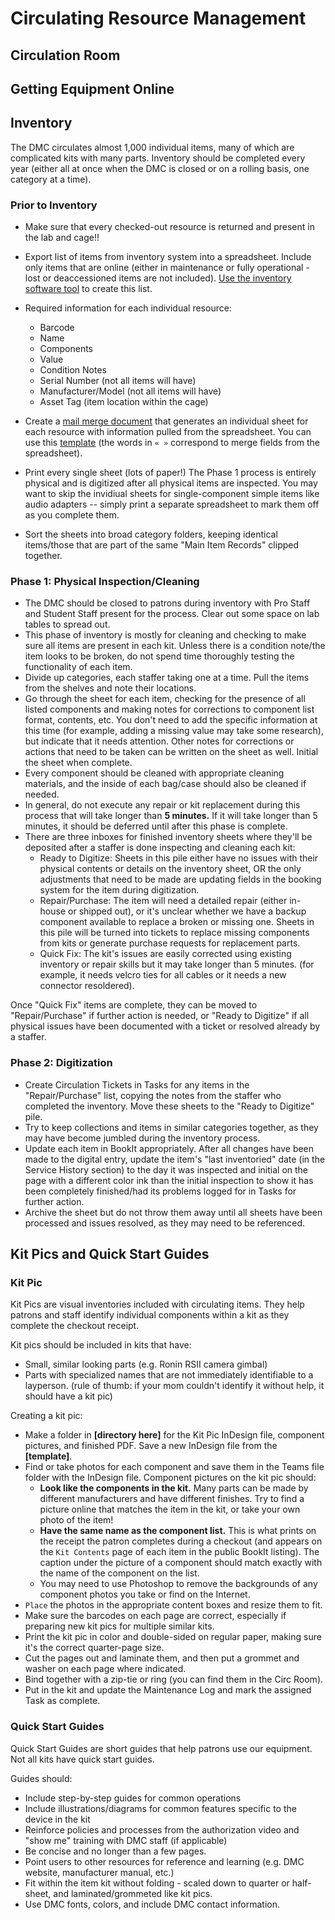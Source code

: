 # Circulating Resource Management

## Circulation Room

## Getting Equipment Online

## Inventory

The DMC circulates almost 1,000 individual items, many of which are complicated kits with many parts. Inventory should be completed every year (either all at once when the DMC is closed or on a rolling basis, one category at a time). 

### Prior to Inventory
- Make sure that every checked-out resource is returned and present in the lab and cage!!
- Export list of items from inventory system into a spreadsheet. Include only items that are online (either in maintenance or fully operational - lost or deaccessioned items are not included). [Use the inventory software tool](https://github.com/JHUDMC/LibCal-API-Experiments/tree/455cb978adc1c5bc4ef4cd564f3fed802d6af9d2/Inventory) to create this list.

- Required information for each individual resource:
  - Barcode
  - Name
  - Components
  - Value
  - Condition Notes
  - Serial Number (not all items will have)
  - Manufacturer/Model (not all items will have)
  - Asset Tag (item location within the cage)

- Create a [mail merge document](https://support.microsoft.com/en-us/topic/how-to-use-the-mail-merge-feature-in-word-to-create-and-to-print-form-letters-that-use-the-data-from-an-excel-worksheet-d8709e29-c106-2348-7e38-13eecc338679) that generates an individual sheet for each resource with information pulled from the spreadsheet. You can use this [template](media/Inventory%20Template.docx) (the words in ``« »`` correspond to merge fields from the spreadsheet).
- Print every single sheet (lots of paper!) The Phase 1 process is entirely physical and is digitized after all physical items are inspected. You may want to skip the invidiual sheets for single-component simple items like audio adapters -- simply print a separate spreadsheet to mark them off as you complete them.
- Sort the sheets into broad category folders, keeping identical items/those that are part of the same "Main Item Records" clipped together.

### Phase 1: Physical Inspection/Cleaning
- The DMC should be closed to patrons during inventory with Pro Staff and Student Staff present for the process. Clear out some space on lab tables to spread out.
- This phase of inventory is mostly for cleaning and checking to make sure all items are present in each kit. Unless there is a condition note/the item looks to be broken, do not spend time thoroughly testing the functionality of each item.
- Divide up categories, each staffer taking one at a time. Pull the items from the shelves and note their locations.
- Go through the sheet for each item, checking for the presence of all listed components and making notes for corrections to component list format, contents, etc. You don't need to add the specific information at this time (for example, adding a missing value may take some research), but indicate that it needs attention. Other notes for corrections or actions that need to be taken can be written on the sheet as well. Initial the sheet when complete.
- Every component should be cleaned with appropriate cleaning materials, and the inside of each bag/case should also be cleaned if needed.
- In general, do not execute any repair or kit replacement during this process that will take longer than **5 minutes.** If it will take longer than 5 minutes, it should be deferred until after this phase is complete.
- There are three inboxes for finished inventory sheets where they'll be deposited after a staffer is done inspecting and cleaning each kit:
  - Ready to Digitize: Sheets in this pile either have no issues with their physical contents or details on the inventory sheet, OR the only adjustments that need to be made are updating fields in the booking system for the item during digitization.
  - Repair/Purchase: The item will need a detailed repair (either in-house or shipped out), or it's unclear whether we have a backup component available to replace a broken or missing one. Sheets in this pile will be turned into tickets to replace missing components from kits or generate purchase requests for replacement parts.
  - Quick Fix: The kit's issues are easily corrected using existing inventory or repair skills but it may take longer than 5 minutes. (for example, it needs velcro ties for all cables or it needs a new connector resoldered).

Once "Quick Fix" items are complete, they can be moved to "Repair/Purchase" if further action is needed, or "Ready to Digitize" if all physical issues have been documented with a ticket or resolved already by a staffer. 

### Phase 2: Digitization
- Create Circulation Tickets in Tasks for any items in the "Repair/Purchase" list, copying the notes from the staffer who completed the inventory. Move these sheets to the "Ready to Digitize" pile.
- Try to keep collections and items in similar categories together, as they may have become jumbled during the inventory process.
- Update each item in BookIt appropriately. After all changes have been made to the digital entry, update the item's "last inventoried" date (in the Service History section) to the day it was inspected and initial on the page with a different color ink than the initial inspection to show it has been completely finished/had its problems logged for in Tasks for further action. 
- Archive the sheet but do not throw them away until all sheets have been processed and issues resolved, as they may need to be referenced. 

## Kit Pics and Quick Start Guides

### Kit Pic
Kit Pics are visual inventories included with circulating items. They help patrons and staff identify individual components within a kit as they complete the checkout receipt.

Kit pics should be included in kits that have:
- Small, similar looking parts (e.g. Ronin RSII camera gimbal)
- Parts with specialized names that are not immediately identifiable to a layperson. (rule of thumb: if your mom couldn't identify it without help, it should have a kit pic)

Creating a kit pic:
- Make a folder in **[directory here]** for the Kit Pic InDesign file, component pictures, and finished PDF. Save a new InDesign file from the **[template]**.
- Find or take photos for each component and save them in the Teams file folder with the InDesign file. Component pictures on the kit pic should:
  - **Look like the components in the kit.** Many parts can be made by different manufacturers and have different finishes. Try to find a picture online that matches the item in the kit, or take your own photo of the item!
  - **Have the same name as the component list.** This is what prints on the receipt the patron completes during a checkout (and appears on the `Kit Contents` page of each item in the public BookIt listing). The caption under the picture of a component should match exactly with the name of the component on the list.
  - You may need to use Photoshop to remove the backgrounds of any component photos you take or find on the Internet.
- `Place` the photos in the appropriate content boxes and resize them to fit.
- Make sure the barcodes on each page are correct, especially if preparing new kit pics for multiple similar kits.
- Print the kit pic in color and double-sided on regular paper, making sure it's the correct quarter-page size.
- Cut the pages out and laminate them, and then put a grommet and washer on each page where indicated.
- Bind together with a zip-tie or ring (you can find them in the Circ Room).
- Put in the kit and update the Maintenance Log and mark the assigned Task as complete.

### Quick Start Guides
Quick Start Guides are short guides that help patrons use our equipment. Not all kits have quick start guides.

Guides should:
- Include step-by-step guides for common operations
- Include illustrations/diagrams for common features specific to the device in the kit
- Reinforce policies and processes from the authorization video and "show me" training with DMC staff (if applicable)
- Be concise and no longer than a few pages.
- Point users to other resources for reference and learning (e.g. DMC website, manufacturer manual, etc.)
- Fit within the item kit without folding - scaled down to quarter or half-sheet, and laminated/grommeted like kit pics.
- Use DMC fonts, colors, and include DMC contact information.